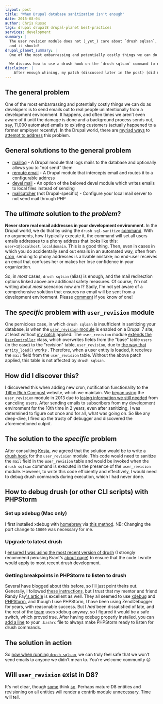 ```yaml
---
layout: post
title: "When Drupal database sanitization isn't enough"
date: 2015-08-04
author: Chris Russo
tags: drupal drupal8 drupal-planet best-practices
services: development
summary: |
  The user revision module does not (_yet_) care about `drush sqlsan`,
  and it should!
drupal_planet_summary: |
  One of the most embarrassing and potentially costly things we can do as developers is to send emails out to real people unintentionally from a development environment. It happens, and often times we aren't even aware of it until the damage is done and a background process sends out, say, 11,000 automated emails to existing customers (actually happened to a former employer recently). In the Drupal world, there are [myriad ways](https://github.com/chrisarusso/Tilthy-Rich-Compost-Website/commit/64a558e2) to [attempt to address](https://github.com/chrisarusso/Tilthy-Rich-Compost-Website/blob/master/scripts/sanitize.php) this problem.

  We discuss how to use a drush hook on the `drush sqlsan` command to ensure proper sanitization while using the `user revision` module.
disclaimer: |
    After enough whining, my patch (discussed later in the post) [did make it in](https://www.drupal.org/commitlog/commit/17646/c4c24e4cd9e5c267d4bff6af5c11e3d514f788f1) to the `user_revision` module. Thanks Peter.
---
```


## The general problem
One of the most embarrassing and potentially costly things we can do as developers is to send emails out to real people unintentionally from a development environment. It happens, and often times we aren't even aware of it until the damage is done and a background process sends out, say, 11,000 automated emails to existing customers (actually happened to a former employer recently). In the Drupal world, there are [myriad ways](https://github.com/chrisarusso/Tilthy-Rich-Compost-Website/commit/64a558e2) to [attempt to address](https://github.com/chrisarusso/Tilthy-Rich-Compost-Website/blob/master/scripts/sanitize.php) this problem.

## General solutions to the general problem
- [maillog](https://www.drupal.org/project/maillog) - A Drupal module that
logs mails to the database and optionally allows you to "not send" them
- [reroute email](https://www.drupal.org/project/reroute_email) - A Drupal
module that intercepts email and routes it to a configurable address
- [devel mail](https://api.drupal.org/api/devel/devel.mail.inc/7) - An
option of the beloved devel module which writes emails to local files instead
of sending
- [mailcatcher](http://mailcatcher.me/) (not Drupal-specific) - Configure your
local mail server to not send mail through PHP

## The _ultimate_ solution to _the problem_?
**Never store real email addresses in your development environment**. In the
Drupal world, we do that by using the `drush sql-sanitize`
[command](http://drushcommands.com/drush-6x/sql/sql-sanitize). With no arguments,
how I typically execute it, the command will set all users emails addresses to
a phony address that looks like this: `user+1@localhost.localdomain`. This is a
good thing. Then, even in cases in which you do accidentally send out emails
in an automated way, often from [cron](https://www.drupal.org/cron), sending to phony addresses
is a livable mistake; no end-user receives an email that confuses
her or makes her lose confidence in your organization.

So, in _most_ cases, `drush sqlsan` (alias) is enough, and the mail redirection
options linked above are additional safety measures. Of course, I'm not
writing about _most_ scenarios now am I? Sadly, I'm not yet aware of a
comprehensive solution that ensures no email will be sent from a development
environment. Please [comment](#js-expander-trigger) if you know of one!

## The _specific_ problem with `user_revision` module
One pernicious case, in which `drush sqlsan` is insufficient in sanitizing your
database, is when  the
[`user_revision` module](https://www.drupal.org/project/user_revision)
is enabled on a Drupal 7 site, at least without
[my patch](https://www.drupal.org/node/2534638)
applied. The `user_revision` module
[extends the `UserController`](http://cgit.drupalcode.org/user_revision/tree/user_revision.module?id=cce42174aec453e6652da8738e397df20b6f2cd0#n164)
class, which overwrites fields from the "base" table `users` (in the case) to
the "revision" table, `user_revision`, due to
[the way that `entity_load()` works](http://cgit.drupalcode.org/drupal/tree/includes/entity.inc?h=7.x#n306)
. Therefore, when a user entity is loaded, it receives the `mail` field
from the `user_revision` table. Without the above patch applied,
this table is not affected by `drush sqlsan`.

## How did I discover this?
I discovered this when adding new cron, notification functionality to the
[Tilthy Rich Compost](http://tilthyrichcompost.com) website, which we maintain.
We [began using](https://github.com/chrisarusso/Tilthy-Rich-Compost-Website/commit/fccc3f7387616510d512d3700639c5de3a560a1e) the `user_revision`
module in 2013 due to [losing information we still needed](https://github.com/chrisarusso/Tilthy-Rich-Compost-Website/issues/29
) from canceling users. After sending emails to subscribers from my development
environment for the 10th time in 2 years, even after sanitizing, I was determined
to figure out once and for all, what was going on. So like any deep-dive, I
fired up the trusty ol' debugger and discovered the aforementioned culprit.

## The solution to the _specific_ problem
After consulting [Kosta](/team/kosta-harlan/), we agreed
that the solution would be to write a [drush hook](https://www.drupal.org/node/2534638)
for the `user_revision` module. This code would need to sanitize the `mail`
field in the `user_revision` table and would be invoked when the `drush sqlsan`
command is executed in the presence of the `user_revision` module.  However,
to write this code efficiently and effectively, I would need to debug drush commands
during execution, which I had never done.

## How to debug drush (or other CLI scripts) with PHPStorm

### Set up xdebug (Mac only)
I first installed xdebug with [homebrew](http://brew.sh/) via
[this method](http://antistatique.net/en/we/blog/2013/09/17/debugging-with-xdebug-and-phpstorm-on-macos-x).
NB: Changing the port change to `10000` was necessary for me.

### Upgrade to latest drush
I [ensured I was using the most recent version of drush](http://whaaat.com/installing-drush-8-using-composer)
(I strongly recommend perusing Brant's [about page](http://whaaat.com/about))
to ensure that the code I wrote would apply to most recent drush development.

### Getting breakpoints in PHPStorm to listen to drush
Several have blogged about this before, so I'll just point theirs out. Generally,
I followed
[these instructions](https://web.archive.org/web/20150405094739/https://www.deeson.co.uk/labs/debugging-drupal-drush-real-time-phpstorm-and-xdebug),
but I trust that my mentor and friend
Randy Fay['s article](http://randyfay.com/content/remote-command-line-debugging-phpstorm-phpdrupal-including-drush)
is excellent as well. They all seemed to use
[xdebug](http://xdebug.org/) and [PHPStorm](https://www.jetbrains.com/phpstorm/),
and though I use PHPStorm, I have been using ZendDebugger for years, with
reasonable success. But I _had_ been dissatisfied of late, and the rest of the
[team](/team) uses xdebug anyway, so I figured it would be a safe switch,
which proved true. After having xdebug properly installed, you can
[add a line](https://github.com/kostajh/dotfiles/blob/master/.bashrc#L85)
to your `.bashrc` file to always make PHPStorm ready to listen for drush
commands.

## The solution in action
So [now when running `drush sqlsan`](https://github.com/chrisarusso/Tilthy-Rich-Compost-Website/commit/cf8f04f65b9f782ebaaf84d4348043f5aeec8409),
we can truly feel safe that we won't send emails to anyone we didn't mean to.
You're welcome community :wink:

## Will `user_revision` exist in D8?
It's not clear, though [some](https://www.drupal.org/sandbox/devpreview/2444961)
think [so](https://www.drupal.org/node/2336681).
Perhaps mature D8 entities and revisioning on all entities will render a contrib
module unnecessary. Time will tell.
